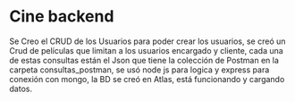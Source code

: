 # Cine backend

Se Creo el CRUD de los Usuarios para poder crear los usuarios, se creó un Crud de películas que limitan a los usuarios encargado y cliente, cada una de estas consultas están el Json que tiene la colección de Postman en la carpeta consultas_postman, se usó node js para logica y express para conexión con mongo, la BD se creó en Atlas, está funcionando y cargando datos.

